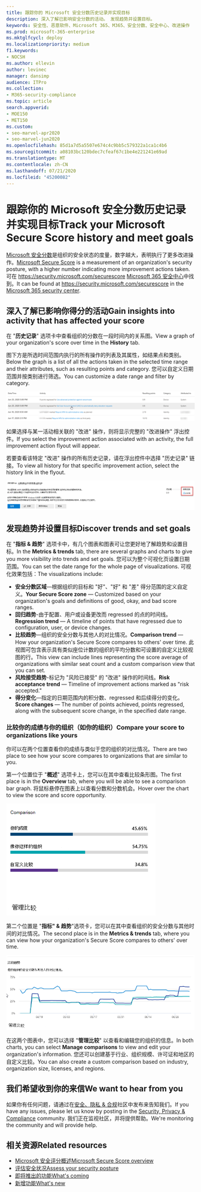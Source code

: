 ```yaml
---
title: 跟踪你的 Microsoft 安全分数历史记录并实现目标
description: 深入了解已影响安全分数的活动。 发现趋势并设置目标。
keywords: 安全性、恶意软件、Microsoft 365、M365、安全分数、安全中心、改进操作
ms.prod: microsoft-365-enterprise
ms.mktglfcycl: deploy
ms.localizationpriority: medium
f1.keywords:
- NOCSH
ms.author: ellevin
author: levinec
manager: dansimp
audience: ITPro
ms.collection:
- M365-security-compliance
ms.topic: article
search.appverid:
- MOE150
- MET150
ms.custom:
- seo-marvel-apr2020
- seo-marvel-jun2020
ms.openlocfilehash: 85d1a7d5a5507e674c4c9bb5c579322a1ca1c4b6
ms.sourcegitcommit: a08103bc120bdec7cfeaf67c1be4e221241e69ad
ms.translationtype: MT
ms.contentlocale: zh-CN
ms.lasthandoff: 07/21/2020
ms.locfileid: "45200082"
---
```

# <a name="track-your-microsoft-secure-score-history-and-meet-goals"></a><span data-ttu-id="36195-105">跟踪你的 Microsoft 安全分数历史记录并实现目标</span><span class="sxs-lookup"><span data-stu-id="36195-105">Track your Microsoft Secure Score history and meet goals</span></span>

<span data-ttu-id="36195-106">[Microsoft 安全分数](microsoft-secure-score.md)是组织的安全状态的度量，数字越大，表明执行了更多改进操作。</span><span class="sxs-lookup"><span data-stu-id="36195-106">[Microsoft Secure Score](microsoft-secure-score.md) is a measurement of an organization's security posture, with a higher number indicating more improvement actions taken.</span></span> <span data-ttu-id="36195-107">可在 https://security.microsoft.com/securescore [Microsoft 365 安全中心](overview-security-center.md)中找到。</span><span class="sxs-lookup"><span data-stu-id="36195-107">It can be found at https://security.microsoft.com/securescore in the [Microsoft 365 security center](overview-security-center.md).</span></span>

## <a name="gain-insights-into-activity-that-has-affected-your-score"></a><span data-ttu-id="36195-108">深入了解已影响你得分的活动</span><span class="sxs-lookup"><span data-stu-id="36195-108">Gain insights into activity that has affected your score</span></span>

<span data-ttu-id="36195-109">在 "**历史记录**" 选项卡中查看组织的分数在一段时间内的关系图。</span><span class="sxs-lookup"><span data-stu-id="36195-109">View a graph of your organization's score over time in the **History** tab.</span></span>

<span data-ttu-id="36195-110">图下方是所选时间范围内执行的所有操作的列表及其属性，如结果点和类别。</span><span class="sxs-lookup"><span data-stu-id="36195-110">Below the graph is a list of all the actions taken in the selected time range and their attributes, such as resulting points and category.</span></span> <span data-ttu-id="36195-111">您可以自定义日期范围并按类别进行筛选。</span><span class="sxs-lookup"><span data-stu-id="36195-111">You can customize a date range and filter by category.</span></span>

![活动历史记录](../../media/secure-score/secure-score-history-activity.png)

<span data-ttu-id="36195-113">如果选择与某一活动相关联的 "改进" 操作，则将显示完整的 "改进操作" 浮出控件。</span><span class="sxs-lookup"><span data-stu-id="36195-113">If you select the improvement action associated with an activity, the full improvement action flyout will appear.</span></span>

<span data-ttu-id="36195-114">若要查看该特定 "改进" 操作的所有历史记录，请在浮出控件中选择 "历史记录" 链接。</span><span class="sxs-lookup"><span data-stu-id="36195-114">To view all history for that specific improvement action, select the history link in the flyout.</span></span>

![改进操作历史记录](../../media/secure-score/secure-score-history-flyout.png)

## <a name="discover-trends-and-set-goals"></a><span data-ttu-id="36195-116">发现趋势并设置目标</span><span class="sxs-lookup"><span data-stu-id="36195-116">Discover trends and set goals</span></span>

<span data-ttu-id="36195-117">在 "**指标 & 趋势**" 选项卡中，有几个图表和图表可让您更好地了解趋势和设置目标。</span><span class="sxs-lookup"><span data-stu-id="36195-117">In the **Metrics & trends** tab, there are several graphs and charts to give you more visibility into trends and set goals.</span></span> <span data-ttu-id="36195-118">您可以为整个可视化页设置日期范围。</span><span class="sxs-lookup"><span data-stu-id="36195-118">You can set the date range for the whole page of visualizations.</span></span> <span data-ttu-id="36195-119">可视化效果包括：</span><span class="sxs-lookup"><span data-stu-id="36195-119">The visualizations include:</span></span>

* <span data-ttu-id="36195-120">**安全分数区域**—根据组织的目标和 "好"、"好" 和 "差" 得分范围的定义自定义。</span><span class="sxs-lookup"><span data-stu-id="36195-120">**Your Secure Score zone** — Customized based on your organization's goals and definitions of good, okay, and bad score ranges.</span></span>
* <span data-ttu-id="36195-121">**回归趋势**-由于配置、用户或设备更改而 regressed 的点的时间线。</span><span class="sxs-lookup"><span data-stu-id="36195-121">**Regression trend** — A timeline of points that have regressed due to configuration, user, or device changes.</span></span>  
* <span data-ttu-id="36195-122">**比较趋势**—组织的安全分数与其他人的对比情况。</span><span class="sxs-lookup"><span data-stu-id="36195-122">**Comparison trend** — How your organization's Secure Score compares to others' over time.</span></span> <span data-ttu-id="36195-123">此视图可包含表示具有类似座位计数的组织的平均分数和可设置的自定义比较视图的行。</span><span class="sxs-lookup"><span data-stu-id="36195-123">This view can include lines representing the score average of organizations with similar seat count and a custom comparison view that you can set.</span></span>
* <span data-ttu-id="36195-124">**风险接受趋势**-标记为 "风险已接受" 的 "改进" 操作的时间线。</span><span class="sxs-lookup"><span data-stu-id="36195-124">**Risk acceptance trend** — Timeline of improvement actions marked as "risk accepted."</span></span>
* <span data-ttu-id="36195-125">**得分变化**—指定的日期范围内的积分数、regressed 和后续得分的变化。</span><span class="sxs-lookup"><span data-stu-id="36195-125">**Score changes** — The number of points achieved, points regressed, along with the subsequent score change, in the specified date range.</span></span>

### <a name="compare-your-score-to-organizations-like-yours"></a><span data-ttu-id="36195-126">比较你的成绩与你的组织（如你的组织）</span><span class="sxs-lookup"><span data-stu-id="36195-126">Compare your score to organizations like yours</span></span>

<span data-ttu-id="36195-127">你可以在两个位置查看你的成绩与类似于您的组织的对比情况。</span><span class="sxs-lookup"><span data-stu-id="36195-127">There are two place to see how your score compares to organizations that are similar to you.</span></span>

<span data-ttu-id="36195-128">第一个位置位于 "**概述**" 选项卡上，您可以在其中查看比较条形图。</span><span class="sxs-lookup"><span data-stu-id="36195-128">The first place is in the **Overview** tab, where you will be able to see a comparison bar graph.</span></span> <span data-ttu-id="36195-129">将鼠标悬停在图表上以查看分数和分数机会。</span><span class="sxs-lookup"><span data-stu-id="36195-129">Hover over the chart to view the score and score opportunity.</span></span>

![相似组织分数的条形图](../../media/secure-score/secure-score-comparison-bar.png)

<span data-ttu-id="36195-131">第二个位置是 "**指标" & 趋势**"选项卡，您可以在其中查看组织的安全分数与其他时间的对比情况。</span><span class="sxs-lookup"><span data-stu-id="36195-131">The second place is in the **Metrics & trends** tab, where you can view how your organization's Secure Score compares to others' over time.</span></span>

![一段时间内相似组织分数的线形图](../../media/secure-score/secure-score-comparison-trend.png)

<span data-ttu-id="36195-133">在这两个图表中，您可以选择 "**管理比较**" 以查看和编辑您的组织的信息。</span><span class="sxs-lookup"><span data-stu-id="36195-133">In both charts, you can select **Manage comparisons** to view and edit your organization's information.</span></span> <span data-ttu-id="36195-134">您还可以创建基于行业、组织规模、许可证和地区的自定义比较。</span><span class="sxs-lookup"><span data-stu-id="36195-134">You can also create a custom comparison based on industry, organization size, licenses, and regions.</span></span> 

## <a name="we-want-to-hear-from-you"></a><span data-ttu-id="36195-135">我们希望收到你的来信</span><span class="sxs-lookup"><span data-stu-id="36195-135">We want to hear from you</span></span>

<span data-ttu-id="36195-136">如果你有任何问题，请通过在[安全、隐私 & 合规](https://techcommunity.microsoft.com/t5/Security-Privacy-Compliance/bd-p/security_privacy)社区中发布来告知我们。</span><span class="sxs-lookup"><span data-stu-id="36195-136">If you have any issues, please let us know by posting in the [Security, Privacy & Compliance](https://techcommunity.microsoft.com/t5/Security-Privacy-Compliance/bd-p/security_privacy) community.</span></span> <span data-ttu-id="36195-137">我们正在监视社区，并将提供帮助。</span><span class="sxs-lookup"><span data-stu-id="36195-137">We're monitoring the community and will provide help.</span></span>

## <a name="related-resources"></a><span data-ttu-id="36195-138">相关资源</span><span class="sxs-lookup"><span data-stu-id="36195-138">Related resources</span></span>

- [<span data-ttu-id="36195-139">Microsoft 安全评分概述</span><span class="sxs-lookup"><span data-stu-id="36195-139">Microsoft Secure Score overview</span></span>](microsoft-secure-score.md)
- [<span data-ttu-id="36195-140">评估安全状况</span><span class="sxs-lookup"><span data-stu-id="36195-140">Assess your security posture</span></span>](microsoft-secure-score-improvement-actions.md)
- [<span data-ttu-id="36195-141">即将推出的功能</span><span class="sxs-lookup"><span data-stu-id="36195-141">What's coming</span></span>](microsoft-secure-score-whats-coming.md)
- [<span data-ttu-id="36195-142">新增功能</span><span class="sxs-lookup"><span data-stu-id="36195-142">What's new</span></span>](microsoft-secure-score-whats-new.md)